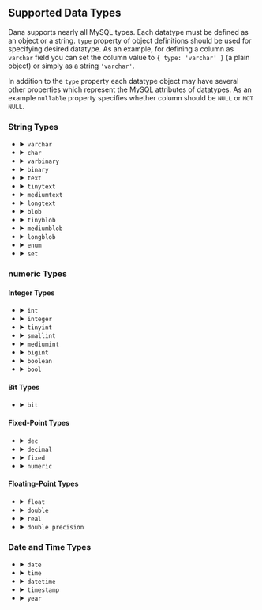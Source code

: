 ## Supported Data Types

Dana supports nearly all MySQL types.
Each datatype must be defined as an object or a string. `type` property of
object definitions should be used for specifying desired datatype.
As an example, for defining a column as `varchar` field you can set the column value to
`{ type: 'varchar' }` (a plain object) or simply as a string `'varchar'`.

In addition to the `type` property each datatype object may have several other properties
which represent the MySQL attributes of datatypes. As an example `nullable` property specifies
whether column should be `NULL` or `NOT NULL`.

### String Types
<ul>
<li>
	<details>
		<summary><code>varchar</code></summary>
		Defaults:<br>
		<pre>{ type: 'varchar',
  length: 255,
  default: undefined,
  nullable: true,
  collate: undefined,
  charset: undefined,
  comment: undefined }</pre>
		Default Generated SQL:<br>
		<pre>VARCHAR(255)</pre>
	</details>
</li>
<li>
	<details>
		<summary><code>char</code></summary>
		Defaults:<br>
		<pre>{ type: 'char',
  length: 1,
  default: undefined,
  nullable: true,
  collate: undefined,
  charset: undefined,
  comment: undefined }</pre>
		Default Generated SQL:<br>
		<pre>CHAR(1)</pre>
	</details>
</li>
<li>
	<details>
		<summary><code>varbinary</code></summary>
		Defaults:<br>
		<pre>{ type: 'varbinary',
  length: 1,
  default: undefined,
  nullable: true,
  collate: undefined,
  charset: undefined,
  comment: undefined }</pre>
		Default Generated SQL:<br>
		<pre>VARBINARY(1)</pre>
	</details>
</li>
<li>
	<details>
		<summary><code>binary</code></summary>
		Defaults:<br>
		<pre>{ type: 'binary',
  length: 1,
  default: undefined,
  nullable: true,
  collate: undefined,
  charset: undefined,
  comment: undefined }</pre>
		Default Generated SQL:<br>
		<pre>BINARY(1)</pre>
	</details>
</li>
<li>
	<details>
		<summary><code>text</code></summary>
		Defaults:<br>
		<pre>{ type: 'text',
  nullable: true,
  collate: undefined,
  charset: undefined,
  comment: undefined }</pre>
		Default Generated SQL:<br>
		<pre>TEXT</pre>
	</details>
</li>
<li>
	<details>
		<summary><code>tinytext</code></summary>
		Defaults:<br>
		<pre>{ type: 'tinytext',
  nullable: true,
  collate: undefined,
  charset: undefined,
  comment: undefined }</pre>
		Default Generated SQL:<br>
		<pre>TINYTEXT</pre>
	</details>
</li>
<li>
	<details>
		<summary><code>mediumtext</code></summary>
		Defaults:<br>
		<pre>{ type: 'mediumtext',
  nullable: true,
  collate: undefined,
  charset: undefined,
  comment: undefined }</pre>
		Default Generated SQL:<br>
		<pre>MEDIUMTEXT</pre>
	</details>
</li>
<li>
	<details>
		<summary><code>longtext</code></summary>
		Defaults:<br>
		<pre>{ type: 'longtext',
  nullable: true,
  collate: undefined,
  charset: undefined,
  comment: undefined }</pre>
		Default Generated SQL:<br>
		<pre>LONGTEXT</pre>
	</details>
</li>
<li>
	<details>
		<summary><code>blob</code></summary>
		Defaults:<br>
		<pre>{ type: 'blob',
  nullable: true,
  collate: undefined,
  charset: undefined,
  comment: undefined }</pre>
		Default Generated SQL:<br>
		<pre>BLOB</pre>
	</details>
</li>
<li>
	<details>
		<summary><code>tinyblob</code></summary>
		Defaults:<br>
		<pre>{ type: 'tinyblob',
  nullable: true,
  collate: undefined,
  charset: undefined,
  comment: undefined }</pre>
		Default Generated SQL:<br>
		<pre>TINYBLOB</pre>
	</details>
</li>
<li>
	<details>
		<summary><code>mediumblob</code></summary>
		Defaults:<br>
		<pre>{ type: 'mediumblob',
  nullable: true,
  collate: undefined,
  charset: undefined,
  comment: undefined }</pre>
		Default Generated SQL:<br>
		<pre>MEDIUMBLOB</pre>
	</details>
</li>
<li>
	<details>
		<summary><code>longblob</code></summary>
		Defaults:<br>
		<pre>{ type: 'longblob',
  nullable: true,
  collate: undefined,
  charset: undefined,
  comment: undefined }</pre>
		Default Generated SQL:<br>
		<pre>LONGBLOB</pre>
	</details>
</li>
<li>
	<details>
		<summary><code>enum</code></summary>
		Defaults:<br>
		<pre>{ type: 'enum',
  nullable: true,
  default: undefined,
  collate: undefined,
  charset: undefined,
  comment: undefined,
  options: [] }</pre>
		Default Generated SQL:<br>
		<pre>ENUM()</pre>
	</details>
</li>
<li>
	<details>
		<summary><code>set</code></summary>
		Defaults:<br>
		<pre>{ type: 'set',
  nullable: true,
  default: undefined,
  collate: undefined,
  charset: undefined,
  comment: undefined,
  options: [] }</pre>
		Default Generated SQL:<br>
		<pre>SET()</pre>
	</details>
</li>
</ul>

### numeric Types
#### Integer Types
<ul>
<li>
	<details>
		<summary><code>int</code></summary>
		Defaults:<br>
		<pre>{ type: 'int',
  width: 11,
  default: undefined,
  nullable: true,
  unsigned: false,
  zerofill: false,
  comment: undefined }</pre>
		Default Generated SQL:<br>
		<pre>INT(11)</pre>
	</details>
</li>
<li>
	<details>
		<summary><code>integer</code></summary>
		Defaults:<br>
		<pre>{ type: 'integer',
  width: 11,
  default: undefined,
  nullable: true,
  unsigned: false,
  zerofill: false,
  comment: undefined }</pre>
		Default Generated SQL:<br>
		<pre>INTEGER(11)</pre>
	</details>
</li>
<li>
	<details>
		<summary><code>tinyint</code></summary>
		Defaults:<br>
		<pre>{ type: 'tinyint',
  width: 3,
  default: undefined,
  nullable: true,
  unsigned: false,
  zerofill: false,
  comment: undefined }</pre>
		Default Generated SQL:<br>
		<pre>TINYINT(3)</pre>
	</details>
</li>
<li>
	<details>
		<summary><code>smallint</code></summary>
		Defaults:<br>
		<pre>{ type: 'smallint',
  width: 6,
  default: undefined,
  nullable: true,
  unsigned: false,
  zerofill: false,
  comment: undefined }</pre>
		Default Generated SQL:<br>
		<pre>SMALLINT(6)</pre>
	</details>
</li>
<li>
	<details>
		<summary><code>mediumint</code></summary>
		Defaults:<br>
		<pre>{ type: 'mediumint',
  width: 9,
  default: undefined,
  nullable: true,
  unsigned: false,
  zerofill: false,
  comment: undefined }</pre>
		Default Generated SQL:<br>
		<pre>MEDIUMINT(9)</pre>
	</details>
</li>
<li>
	<details>
		<summary><code>bigint</code></summary>
		Defaults:<br>
		<pre>{ type: 'bigint',
  width: 20,
  default: undefined,
  nullable: true,
  unsigned: false,
  zerofill: false,
  comment: undefined }</pre>
		Default Generated SQL:<br>
		<pre>BIGINT(20)</pre>
	</details>
</li>
<li>
	<details>
		<summary><code>boolean</code></summary>
		Defaults:<br>
		<pre>{ type: 'tinyint',
  width: 1,
  default: undefined,
  nullable: true,
  unsigned: false,
  zerofill: false,
  comment: undefined }</pre>
		Default Generated SQL:<br>
		<pre>TINYINT(1)</pre>
	</details>
</li>
<li>
	<details>
		<summary><code>bool</code></summary>
		Defaults:<br>
		<pre>{ type: 'tinyint',
  width: 1,
  default: undefined,
  nullable: true,
  unsigned: false,
  zerofill: false,
  comment: undefined }</pre>
		Default Generated SQL:<br>
		<pre>TINYINT(1)</pre>
	</details>
</li>
</ul>


#### Bit Types
<ul>
<li>
	<details>
		<summary><code>bit</code></summary>
		Defaults:<br>
		<pre>{ type: 'bit',
  length: 1,
  nullable: true,
  default: undefined,
  comment: undefined }</pre>
		Default Generated SQL:<br>
		<pre>BIT(1)</pre>
	</details>
</li>
</ul>


#### Fixed-Point Types
<ul>
<li>
	<details>
		<summary><code>dec</code></summary>
		Defaults:<br>
		<pre>{ precision: 10,
  scale: 0,
  unsigned: false,
  zerofill: false,
  nullable: true,
  default: undefined,
  comment: undefined,
  type: 'dec' }</pre>
		Default Generated SQL:<br>
		<pre>DEC(10, 0)</pre>
	</details>
</li>
<li>
	<details>
		<summary><code>decimal</code></summary>
		Defaults:<br>
		<pre>{ precision: 10,
  scale: 0,
  unsigned: false,
  zerofill: false,
  nullable: true,
  default: undefined,
  comment: undefined,
  type: 'decimal' }</pre>
		Default Generated SQL:<br>
		<pre>DECIMAL(10, 0)</pre>
	</details>
</li>
<li>
	<details>
		<summary><code>fixed</code></summary>
		Defaults:<br>
		<pre>{ precision: 10,
  scale: 0,
  unsigned: false,
  zerofill: false,
  nullable: true,
  default: undefined,
  comment: undefined,
  type: 'fixed' }</pre>
		Default Generated SQL:<br>
		<pre>FIXED(10, 0)</pre>
	</details>
</li>
<li>
	<details>
		<summary><code>numeric</code></summary>
		Defaults:<br>
		<pre>{ precision: 10,
  scale: 0,
  unsigned: false,
  zerofill: false,
  nullable: true,
  default: undefined,
  comment: undefined,
  type: 'numeric' }</pre>
		Default Generated SQL:<br>
		<pre>NUMERIC(10, 0)</pre>
	</details>
</li>
</ul>


#### Floating-Point Types
<ul>
<li>
	<details>
		<summary><code>float</code></summary>
		Defaults:<br>
		<pre>{ precision: 12,
  scale: 0,
  unsigned: false,
  zerofill: false,
  nullable: true,
  default: undefined,
  comment: undefined,
  type: 'float' }</pre>
		Default Generated SQL:<br>
		<pre>FLOAT(12, 0)</pre>
	</details>
</li>
<li>
	<details>
		<summary><code>double</code></summary>
		Defaults:<br>
		<pre>{ precision: 22,
  scale: 0,
  unsigned: false,
  zerofill: false,
  nullable: true,
  default: undefined,
  comment: undefined,
  type: 'double' }</pre>
		Default Generated SQL:<br>
		<pre>DOUBLE(22, 0)</pre>
	</details>
</li>
<li>
	<details>
		<summary><code>real</code></summary>
		Defaults:<br>
		<pre>{ precision: 22,
  scale: 0,
  unsigned: false,
  zerofill: false,
  nullable: true,
  default: undefined,
  comment: undefined,
  type: 'real' }</pre>
		Default Generated SQL:<br>
		<pre>REAL(22, 0)</pre>
	</details>
</li>
<li>
	<details>
		<summary><code>double precision</code></summary>
		Defaults:<br>
		<pre>{ precision: 22,
  scale: 0,
  unsigned: false,
  zerofill: false,
  nullable: true,
  default: undefined,
  comment: undefined,
  type: 'double precision' }</pre>
		Default Generated SQL:<br>
		<pre>DOUBLE PRECISION(22, 0)</pre>
	</details>
</li>
</ul>

### Date and Time Types
<ul>
<li>
	<details>
		<summary><code>date</code></summary>
		Defaults:<br>
		<pre>{ type: 'date',
  nullable: true,
  default: undefined,
  comment: undefined }</pre>
		Default Generated SQL:<br>
		<pre>DATE</pre>
	</details>
</li>
<li>
	<details>
		<summary><code>time</code></summary>
		Defaults:<br>
		<pre>{ type: 'time',
  nullable: true,
  comment: undefined,
  default: undefined,
  fsp: 0 }</pre>
		Default Generated SQL:<br>
		<pre>TIME(0)</pre>
	</details>
</li>
<li>
	<details>
		<summary><code>datetime</code></summary>
		Defaults:<br>
		<pre>{ type: 'datetime',
  default: undefined,
  on_update: undefined,
  nullable: true,
  comment: undefined,
  fsp: 0 }</pre>
		Default Generated SQL:<br>
		<pre>DATETIME(0)</pre>
	</details>
</li>
<li>
	<details>
		<summary><code>timestamp</code></summary>
		Defaults:<br>
		<pre>{ type: 'timestamp',
  default: undefined,
  on_update: undefined,
  nullable: true,
  comment: undefined,
  fsp: 0 }</pre>
		Default Generated SQL:<br>
		<pre>TIMESTAMP(0)</pre>
	</details>
</li>
<li>
	<details>
		<summary><code>year</code></summary>
		Defaults:<br>
		<pre>{ type: 'year',
  nullable: true,
  comment: undefined,
  default: undefined }</pre>
		Default Generated SQL:<br>
		<pre>YEAR</pre>
	</details>
</li>
</ul>

